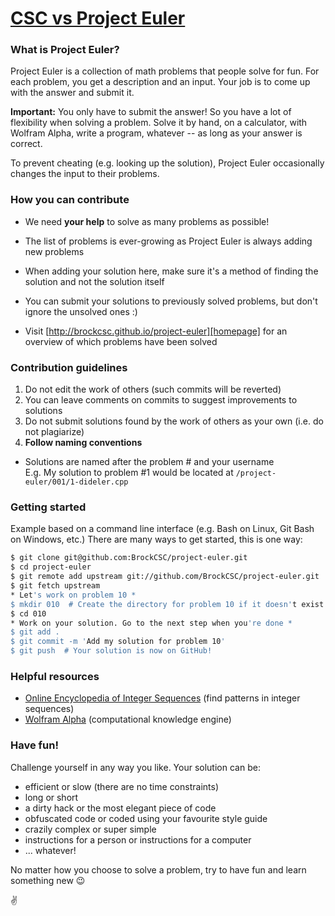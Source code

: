 [CSC vs Project Euler][homepage]
====================

### What is Project Euler?

Project Euler is a collection of math problems that people solve for fun.
For each problem, you get a description and an input. Your job is to come up with the answer and submit it.

**Important:** You only have to submit the answer! So you have a lot of flexibility when solving a problem.
Solve it by hand, on a calculator, with Wolfram Alpha, write a program, whatever -- as long as your answer is correct.

To prevent cheating (e.g. looking up the solution), Project Euler occasionally changes the input to their problems.


### How you can contribute

* We need **your help** to solve as many problems as possible!

* The list of problems is ever-growing as Project Euler is always adding new problems

* When adding your solution here, make sure it's a method of finding the solution and not the solution itself

* You can submit your solutions to previously solved problems, but don't ignore the unsolved ones :)

* Visit [http://brockcsc.github.io/project-euler][homepage] for an overview of which problems have been solved


### Contribution guidelines

1. Do not edit the work of others (such commits will be reverted)
2. You can leave comments on commits to suggest improvements to solutions
2. Do not submit solutions found by the work of others as your own (i.e. do not plagiarize)
3. **Follow naming conventions**
  - Solutions are named after the problem # and your username  
    E.g. My solution to problem #1 would be located at `/project-euler/001/1-dideler.cpp`

### Getting started

Example based on a command line interface (e.g. Bash on Linux, Git Bash on Windows, etc.)
There are many ways to get started, this is one way:

```bash
$ git clone git@github.com:BrockCSC/project-euler.git
$ cd project-euler
$ git remote add upstream git://github.com/BrockCSC/project-euler.git
$ git fetch upstream
* Let's work on problem 10 *
$ mkdir 010  # Create the directory for problem 10 if it doesn't exist yet
$ cd 010
* Work on your solution. Go to the next step when you're done *
$ git add .
$ git commit -m 'Add my solution for problem 10'
$ git push  # Your solution is now on GitHub!
```

### Helpful resources

* [Online Encyclopedia of Integer Sequences](http://oeis.org/) (find patterns in integer sequences)
* [Wolfram Alpha](http://wolframalpha.com) (computational knowledge engine)

### Have fun!

Challenge yourself in any way you like. Your solution can be:

* efficient or slow (there are no time constraints)
* long or short
* a dirty hack or the most elegant piece of code
* obfuscated code or coded using your favourite style guide
* crazily complex or super simple
* instructions for a person or instructions for a computer
* ... whatever!

No matter how you choose to solve a problem, try to have fun and learn something new :wink:

:v:

[homepage]: http://brockcsc.github.io/project-euler
